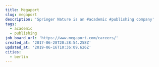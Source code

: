 ```yaml
---
title: Megaport
slug: megaport
description: 'Springer Nature is an #academic #publishing company'
tags:
  - academic
  - publishing
job_board_url: 'https://www.megaport.com/careers/'
created_at: '2017-06-28T20:38:54.258Z'
updated_at: '2019-06-16T10:36:09.626Z'
cities:
  - berlin
---
```


